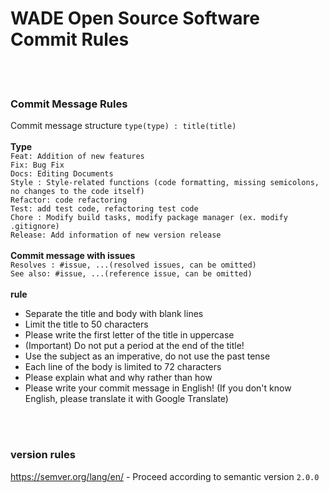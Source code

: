 # WADE Open Source Software Commit Rules

<br>
<br>

### Commit Message Rules
Commit message structure `type(type) : title(title)`
<br>
<br>
**Type**<br>
`Feat: Addition of new features`<br>
`Fix: Bug Fix`<br>
`Docs: Editing Documents`<br>
`Style : Style-related functions (code formatting, missing semicolons, no changes to the code itself)`<br>
`Refactor: code refactoring`<br>
`Test: add test code, refactoring test code`<br>
`Chore : Modify build tasks, modify package manager (ex. modify .gitignore)`<br>
`Release: Add information of new version release`
<br>
<br>
**Commit message with issues**<br>
`Resolves : #issue, ...(resolved issues, can be omitted)`<br>
`See also: #issue, ...(reference issue, can be omitted)`<br>
<br>
**rule**
<br>
- Separate the title and body with blank lines
- Limit the title to 50 characters
- Please write the first letter of the title in uppercase
- (Important) Do not put a period at the end of the title!
- Use the subject as an imperative, do not use the past tense
- Each line of the body is limited to 72 characters
- Please explain what and why rather than how
- Please write your commit message in English! (If you don't know English, please translate it with Google Translate)

<br>
<br>

### version rules
https://semver.org/lang/en/ - Proceed according to semantic version `2.0.0`
